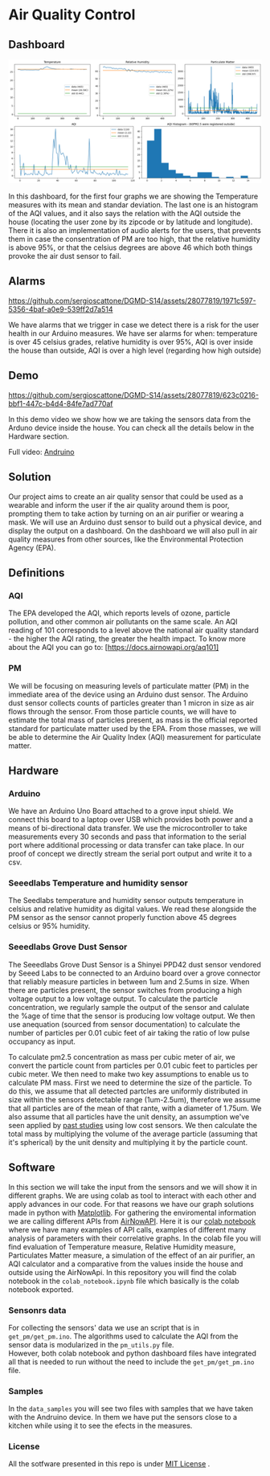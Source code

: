 # Air Quality Control

## Dashboard

![Dashboard](images/dashboard.png)

In this dashboard, for the first four graphs we are showing the Temperature measures with its mean and standar deviation. 
The last one is an histogram of the AQI values, and it also says the relation with the AQI outside the house (locating the user zone by its zipcode or by latitude and longitude). 
There it is also an implementation of audio alerts for the users, that prevents them in case the consentration of PM are too high, that the relative humidity is above 95%, or that the celsius degrees are above 46 which both things provoke the air dust sensor to fail.

## Alarms

https://github.com/sergioscattone/DGMD-S14/assets/28077819/1971c597-5356-4baf-a0e9-539ff2d7a514

We have alarms that we trigger in case we detect there is a risk for the user health in our Arduino measures.
We have ser alarms for when: temperature is over 45 celsius grades, relative humidity is over 95%, AQI is over inside the house than outside, AQI is over a high level (regarding how high outside)

## Demo

https://github.com/sergioscattone/DGMD-S14/assets/28077819/623c0216-bbf1-447c-b4d4-84fe7ad770af

In this demo video we show how we are taking the sensors data from the Arduno device inside the house. You can check all the details below in the Hardware section.

Full video: [Andruino](https://drive.google.com/file/d/1E_q9jlfPgq9t-DJUWl3hPuZjOScIvuit/view)

## Solution

Our project aims to create an air quality sensor that could be used as a wearable and inform the user if the air quality around them is poor, prompting them to take action by turning on an air purifier or wearing a mask. 
We will use an Arduino dust sensor to build out a physical device, and display the output on a dashboard. 
On the dashboard we will also pull in air quality measures from other sources, like the Environmental Protection Agency (EPA). 

## Definitions

### AQI
The EPA developed the AQI, which reports levels of ozone, particle pollution, and other common air pollutants on the same scale. 
An AQI reading of 101 corresponds to a level above the national air quality standard - the higher the AQI rating, the greater the health impact. 
To know more about the AQI you can go to: [https://docs.airnowapi.org/aq101] 

### PM
We will be focusing on measuring levels of particulate matter (PM) in the immediate area of the device using an Arduino dust sensor. 
The Arduino dust sensor collects counts of particles greater than 1 micron in size as air flows through the sensor. 
From those particle counts, we will have to estimate the total mass of particles present, as mass is the official reported standard for particulate matter used by the EPA. 
From those masses, we will be able to determine the Air Quality Index (AQI) measurement for particulate matter. 

## Hardware

### Arduino

We have an Arduino Uno Board attached to a grove input shield. We connect this board to a laptop over USB which provides both power and a means of bi-directional data transfer. We use the microcontroller to take measurements every 30 seconds and pass that information to the serial port where additional processing or data transfer can take place. In our proof of concept we directly stream the serial port output and write it to a csv.

### Seeedlabs Temperature and humidity sensor

The Seedlabs temperature and humidity sensor outputs temperature in celsius and relative humidity
as digital values. We read these alongside the PM sensor as the sensor cannot properly function above 45 degrees celsius or 95% humidity. 

### Seeedlabs Grove Dust Sensor

The Seeedlabs Grove Dust Sensor is a Shinyei PPD42 dust sensor vendored by Seeed Labs to be connected to an  Arduino board over a grove connector that reliably measure particles in between 1um and 2.5ums in size. When there are particles present, the sensor switches from producing a high voltage output to a low voltage output. To calculate the particle concentration, we regularly sample the output of the sensor and  calulate the %age of  time that the sensor is producing low voltage output. We then use anequation (sourced from sensor documentation) to calculate the number of particles per 0.01 cubic feet of air taking the ratio of low pulse occupancy as input.

To calculate pm2.5 concentration as mass per cubic meter of air, we convert the particle count from particles per 0.01 cubic feet to particles per cubic meter. We then need to make two key assumptions to enable us to calculate PM mass. First we need to determine the size of the particle. To do this, we assume that all detected partcles are uniformly distributed in size within the sensors detectable range (1um-2.5um), therefore we assume that all particles are of  the mean of  that rante, with a diameter of 1.75um. We also assume that all particles have the unit density, an assumption we've seen applied by [past studies](https://academic.oup.com/annweh/article/50/8/843/154938) using low cost sensors. We then calculate the total mass by multiplying the volume of the average particle (assuming that it's spherical) by the unit density and multiplying it by the particle count.


## Software

In this section we will take the input from the sensors and we will show it in different graphs.
We are using colab as tool to interact with each other and apply advances in our code. 
For that reasons we have our graph solutions made in python with [Matplotlib](https://matplotlib.org/). 
For gathering the enviromental information we are calling different APIs from [AirNowAPI](https://docs.airnowapi.org/). 
Here it is our [colab notebook](https://colab.research.google.com/drive/1L0fGcY5KhRBeFsvSIR6Plb1Gl8LK7w7u) where we have many examples of API calls, examples of different many analysis of parameters with their correlative graphs. 
In the colab file you will find evaluation of Temperature measure, Relative Humidity measure, Particulates Matter measure, a simulation of the effect of an air purifier, an AQI calculator and a comparative from the values inside the house and outside using the AirNowApi.
In this repository you will find the colab notebook in the `colab_notebook.ipynb` file which basically is the colab notebook exported.

### Sensonrs data

For collecting the sensors' data we use an script that is in `get_pm/get_pm.ino`. 
The algorithms used to calculate the AQI from the sensor data is modularized in the `pm_utils.py` file.  
However, both colab notebook and python dashboard files have integrated all that is needed to run without the need to include the `get_pm/get_pm.ino` file.

### Samples

In the `data_samples` you will see two files with samples that we have taken with the Andruino device. In them we have put the sensors close to a kitchen while using it to see the efects in the measures.

### License
All the sotfware presented in this repo is under [MIT License](LICENSE)
.